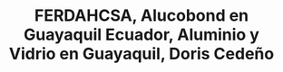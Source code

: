 ---
title: "FERDAHCSA, Alucobond en Guayaquil Ecuador, Aluminio y Vidrio en Guayaquil, Doris Cedeño"
url: /la-aurora/ferdahcsa-alucobond-en-guayaquil-ecuador-aluminio-y-vidrio-en-guayaquil-doris-cedeno/
shop: hardware
---